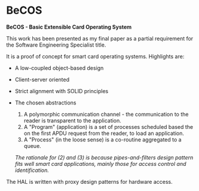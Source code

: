 # BeCOS
**BeCOS - Basic Extensible Card Operating System**

This work has been presented as my final paper as a partial requirement for the Software Engineering Specialist title.

It is a proof of concept for smart card operating systems. Highlights are:

* A low-coupled object-based design
* Client-server oriented
* Strict alignment with SOLID principles
* The chosen abstractions
  1. A polymorphic communication channel - the communication to the reader is transparent to the application.
  2. A "Program" (application) is a set of processes scheduled based the on the first APDU request from the reader, to load an application.
  3. A "Process" (in the loose sense) is a co-routine aggregated to a queue.
  
  *The rationale for (2) and (3) is because pipes-and-filters design pattern fits well smart card applications, mainly those for access control and identification.*
  

The HAL is written with proxy design patterns for hardware access.
    
    
    
